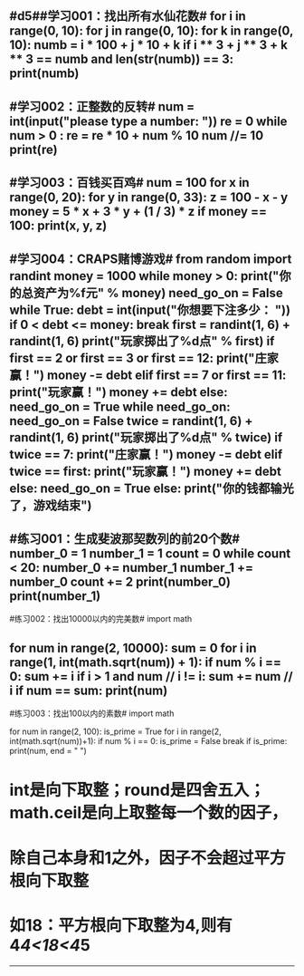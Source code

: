 #d5##学习001：找出所有水仙花数#
for i in range(0, 10):
    for j in range(0, 10):
        for k in range(0, 10):
            numb = i * 100 + j * 10 + k
            if i ** 3 + j ** 3 + k ** 3 ==  numb and len(str(numb)) == 3:
                print(numb)
-------------------------------------------------------------------------
#学习002：正整数的反转#
num = int(input("please type a number: "))
re = 0
while num > 0 :
    re = re * 10 + num % 10
    num //= 10
print(re)
------------------------------------------------------------------------
#学习003：百钱买百鸡#
num = 100
for x in range(0, 20):
    for y in range(0, 33):
        z = 100 - x - y
        money = 5 * x + 3 * y + (1 / 3) * z
        if  money == 100:
            print(x, y, z)
----------------------------------------------------------------------
#学习004：CRAPS赌博游戏#
from random import randint
money = 1000
while money > 0:
    print("你的总资产为%f元" % money)
    need_go_on = False
    while True:
        debt = int(input("你想要下注多少： "))
        if 0 < debt <= money:
            break
    first = randint(1, 6) + randint(1, 6)
    print("玩家掷出了%d点" % first)
    if first == 2 or first == 3 or first == 12:
        print("庄家赢！")
        money -= debt
    elif first == 7 or first == 11:
        print("玩家赢！")
        money += debt
    else:
        need_go_on = True
    while need_go_on:
        need_go_on = False
        twice = randint(1, 6) + randint(1, 6)
        print("玩家掷出了%d点" % twice)
        if twice == 7:
            print("庄家赢！")
            money -= debt
        elif twice == first:
            print("玩家赢！")
            money += debt
        else:
            need_go_on = True
else:
    print("你的钱都输光了，游戏结束")
 ------------------------------------------------------------
#练习001：生成斐波那契数列的前20个数#
number_0 = 1
number_1 = 1
count = 0
while count < 20:
    number_0 += number_1
    number_1 += number_0
    count += 2
    print(number_0)
    print(number_1)
------------------------------------------------------------
#练习002：找出10000以内的完美数#
import math

for num in range(2, 10000):
    sum = 0
    for i in range(1, int(math.sqrt(num)) + 1):
        if num % i == 0:
            sum += i
            if i > 1 and num // i != i:
                sum += num // i
    if num == sum:
        print(num)
------------------------------------------------------------
#练习003：找出100以内的素数#
import math

for num in range(2, 100):
    is_prime = True
    for i in range(2, int(math.sqrt(num))+1):
        if num % i == 0:
            is_prime = False
            break
    if is_prime:
        print(num, end = " ")

# int是向下取整；round是四舍五入；math.ceil是向上取整每一个数的因子，
# 除自己本身和1之外，因子不会超过平方根向下取整
# 如18：平方根向下取整为4,则有4*4<18<4*5
------------------------------------------------------------
